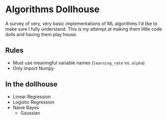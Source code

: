 # Algorithms Dollhouse

A survey of very, very basic implementations of ML algorithms I'd like to make 
sure I fully understand. This is my attempt at making them little code dolls 
and having them play house.

## Rules
* Must use meaningful variable names (`learning_rate` vs. `alpha`)
* Only import Numpy

## In the dollhouse
* Linear Regression
* Logistic Regression
* Naive Bayes
    * Gaussian
